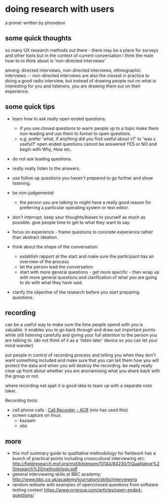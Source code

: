 # doing research with users 

a primer written by phonebox

## some quick thoughts

so many UX research methods out there - there may be a place for surveys and other tools but in the context of current conversation i think the main how-to to think about is 'non-directed interviews'

among: directed interviews, non-directed interviews, ethnographic interviews -- non-directed interviews are also the closest in practice to doing a good radio interview, but instead of drawing people out on what is interesting for you and listeners, you are drawing them out on their experience.

## some quick tips

* learn how to ask really open ended questions.
  - if you use closed questions to warm people up to a topic make them non-leading and use them to funnel to open questions. 
  - e.g. prefer 'what, if anything did you find useful about x?' to 'was x useful?' open ended questions cannot be answered YES or NO and begin with Why, How etc.
    
* do not ask leading questions.

* really really listen to the answers.

* use follow up questions you haven't prepared to go further and show listening.

* be non-judgemental
  - the person you are talking to might have a really good reason for preferring a particular operating system or text editor.

* don't interrupt, keep your thoughts/biases to yourself as much as possible. give people time to get to what they want to say.

* focus on experience - frame questions to concrete experience rather than abstract ideation.

* think about the shape of the conversation:
  - establish rapport at the start and make sure the participant has an overview of the process
  - let the person lead the conversation
  - start with more general questions - get more specific - then wrap up with more general questions and clarification of what you are going to do with what they have said.

* clarify the objective of the research before you start preparing questions.

## recording

can be a useful way to make sure the time people spend with you is valuable. it enables you to go back through and draw out important points while still listening carefully and giving your full attention to the person you are talking to. (do not think of it as a 'listen later' device so you can let your mind wander)

put people in control of recording process and telling you when they don't want something included and make sure that you can tell them how you will protect the data and when you will destroy the recording. be really really clear up front about whether you are anonamising what you share back with the group or not.

where recording not appt it is good idea to team up with a separate note taker.

Recording tools: 
  - cell phone calls : [Call Recorder - ACR](https://play.google.com/store/apps/details?id=com.nll.acr) (mix has used this)
  - screen capture on linux:
    - kazaam
    - obs

## more

* this msf summary guide to qualitative methodology for fieldwork has a bunch of practical points including crosscultural interviewing etc:
http://fieldresearch.msf.org/msf/bitstream/10144/84230/1/Qualitative%20research%20methodology.pdf
* general interviewing skills at BBC academy:
http://www.bbc.co.uk/academy/journalism/skills/interviewing
* random website with examples of open/closed questions from software testing context https://www.nngroup.com/articles/open-ended-questions/



